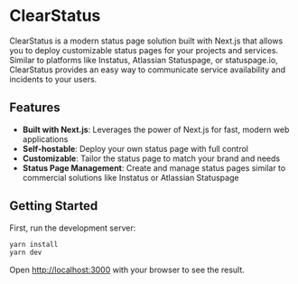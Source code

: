 # ClearStatus

ClearStatus is a modern status page solution built with Next.js that allows you to deploy customizable status pages for your projects and services. Similar to platforms like Instatus, Atlassian Statuspage, or statuspage.io, ClearStatus provides an easy way to communicate service availability and incidents to your users.

## Features

- **Built with Next.js**: Leverages the power of Next.js for fast, modern web applications
- **Self-hostable**: Deploy your own status page with full control
- **Customizable**: Tailor the status page to match your brand and needs
- **Status Page Management**: Create and manage status pages similar to commercial solutions like Instatus or Atlassian Statuspage

## Getting Started

First, run the development server:

```bash
yarn install
yarn dev
```

Open [http://localhost:3000](http://localhost:3000) with your browser to see the result.
